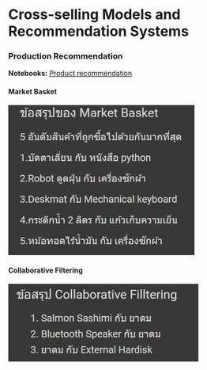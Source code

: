 # Cross-selling Models and Recommendation Systems

### Production Recommendation
**Notebooks:** [Product recommendation](./Product_Recommendation_6310422102.ipynb)  

#### Market Basket
![Market Basket](./Market_Basket.jpg)

#### Collaborative Filtering
![Collaborative Filtering](./Collaborative_Filtering.jpg)
